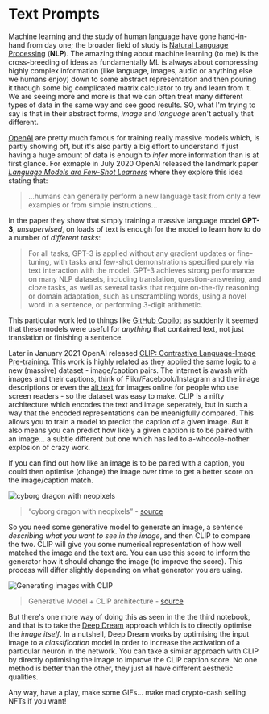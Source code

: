 # Text Prompts

Machine learning and the study of human language have gone hand-in-hand from day one; the broader field of study is [Natural Language Processing](https://en.wikipedia.org/wiki/Natural_language_processing) (__NLP__). The amazing thing about machine learning (to me) is the cross-breeding of ideas as fundamentally ML is always about compressing highly complex information (like language, images, audio or anything else we humans enjoy) down to some abstract representation and then pouring it through some big complicated matrix calculator to try and learn from it. We are seeing more and more is that we can often treat many different types of data in the same way and see good results. SO, what I'm trying to say is that in their abstract forms, _image_ and _language_ aren't actually that different.

[OpenAI](https://openai.com/) are pretty much famous for training really massive models which, is partly showing off, but it's also partly a big effort to understand if just having a huge amount of data is enough to _infer_ more information than is at first glance. For exmaple in July 2020 OpenAI released the landmark paper [_Language Models are Few-Shot Learners_](https://arxiv.org/pdf/2005.14165.pdf) where they explore this idea stating that:

>  ...humans can generally perform a new language task from only a few examples or from simple instructions...

In the paper they show that simply training a massive language model __GPT-3__, _unsupervised_, on loads of text is enough for the model to learn how to do a number of _different tasks_:

> For all tasks, GPT-3 is applied without any gradient updates or fine-tuning, with tasks and few-shot demonstrations specified purely via text interaction with the model. GPT-3 achieves strong performance on many NLP datasets, including translation, question-answering, and cloze tasks, as well as several tasks that require on-the-fly reasoning or domain adaptation, such as unscrambling words, using a novel word in a sentence, or performing 3-digit arithmetic. 

This particular work led to things like [GitHub Copilot](https://copilot.github.com/) as suddenly it seemed that these models were useful for _anything_ that contained text, not just translation or finishing a sentence.

Later in January 2021 OpenAI released [CLIP: Contrastive Language-Image Pre-training](https://openai.com/blog/clip/). This work is highly related as they applied the same logic to a new (massive) dataset - image/caption pairs. The internet is awash with images and their captions, think of Flikr/Facebook/Instagram and the image descriptions or even the [alt text](https://www.w3schools.com/tags/att_img_alt.asp) for images online for people who use screen readers - so the dataset was easy to make. CLIP is a nifty architecture which encodes the text and image seperately, but in such a way that the encoded representations can be meanigfully compared. This allows you to train a model to predict the caption of a given image. _But_ it also means you can predict how likely a given caption is to be paired with an image... a subtle different but one which has led to a-whooole-nother explosion of crazy work.

If you can find out how like an image is to be paired with a caption, you could then optimise (change) the image over time to get a better score on the image/caption match.

![cyborg dragon with neopixels](https://cdn-learn.adafruit.com/assets/assets/000/103/552/original/python_cyber-dragon.gif?1626887698)

> “cyborg dragon with neopixels” - [source](https://learn.adafruit.com/generating-ai-art-with-vqgan-clip)

So you need some generative model to generate an image, a sentence _describing what you want to see in the image_, and then CLIP to compare the two. CLIP will give you some numerical representation of how well matched the image and the text are. You can use this score to inform the generator how it should change the image (to improve the score). This process will differ slightly depending on what generator you are using.

![Generating images with CLIP](https://i.imgur.com/X1tqraa.gif)

> Generative Model + CLIP architecture - [source](https://ml.berkeley.edu/blog/posts/clip-art/)

But there's one more way of doing this as seen in the the third notebook, and that is to take the [Deep Dream](https://en.wikipedia.org/wiki/DeepDream) approach which is to directly optimise the _image itself_. In a nutshell, Deep Dream works by optimising the input image to a _classification_ model in order to increase the activation of a particular neuron in the network. You can take a similar approach with CLIP by directly optimising the image to improve the CLIP caption score. No one method is better than the other, they just all have different aesthetic qualities.

Any way, have a play, make some GIFs... make mad crypto-cash selling NFTs if you want!

